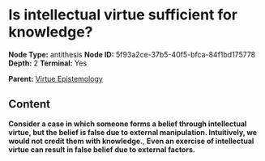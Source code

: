 # Is intellectual virtue sufficient for knowledge?

**Node Type:** antithesis
**Node ID:** 5f93a2ce-37b5-40f5-bfca-84f1bd175778
**Depth:** 2
**Terminal:** Yes

**Parent:** [Virtue Epistemology](virtue-epistemology.md)

## Content

**Consider a case in which someone forms a belief through intellectual virtue, but the belief is false due to external manipulation. Intuitively, we would not credit them with knowledge.**, **Even an exercise of intellectual virtue can result in false belief due to external factors.**
